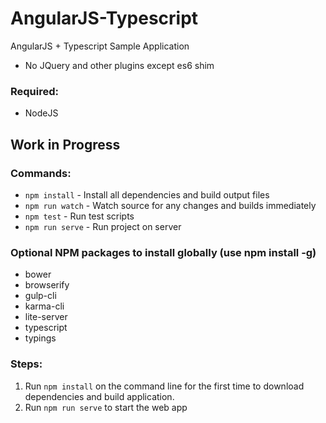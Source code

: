 # AngularJS-Typescript
AngularJS + Typescript Sample Application

- No JQuery and other plugins except es6 shim

### Required:
- NodeJS 

## Work in Progress 

### Commands:
- `npm install` - Install all dependencies and build output files 
- `npm run watch` - Watch source for any changes and builds immediately
- `npm test` - Run test scripts
- `npm run serve` - Run project on server 

### Optional NPM packages to install globally (use npm install -g)
- bower
- browserify
- gulp-cli
- karma-cli
- lite-server
- typescript
- typings

### Steps: 
1. Run `npm install` on the command line for the first time to download dependencies and build application.
2. Run `npm run serve` to start the web app
